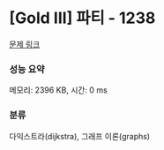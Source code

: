 # [Gold III] 파티 - 1238 

[문제 링크](https://www.acmicpc.net/problem/1238) 

### 성능 요약

메모리: 2396 KB, 시간: 0 ms

### 분류

다익스트라(dijkstra), 그래프 이론(graphs)


